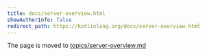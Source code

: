 ```yaml
---
title: docs/server-overview.html
showAuthorInfo: false
redirect_path: https://kotlinlang.org/docs/server-overview.html
---
```


The page is moved to [topics/server-overview.md](docs/topics/server-overview.md)
